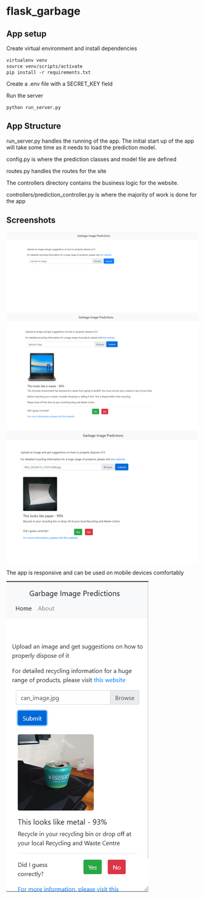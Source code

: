 # flask_garbage

## App setup

Create virtual environment and install dependencies
```
virtualenv venv
source venv/scripts/activate
pip install -r requirements.txt
```

Create a .env file with a SECRET_KEY field

Run the server
```
python run_server.py
```

## App Structure

run_server.py handles the running of the app. The initial start up of the app will take some time as it needs to load the prediction model.

config.py is where the prediction classes and model file are defined

routes.py handles the routes for the site

The controllers directory contains the business logic for the website. 

controllers/prediction_controller.py is where the majority of work is done for the app

## Screenshots

<img src="screenshots/homepage.png"/>


<img src="screenshots/ewaste-prediction.png"/>


<img src="screenshots/paper-prediction.png"/>

The app is responsive and can be used on mobile devices comfortably

<img src="screenshots/metal-prediction-mobile.png"/>
